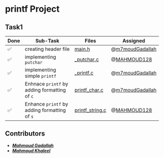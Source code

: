 # printf Project

## Task1

|Done|Sub-Task|Files|Assigned|
|----|-------|-----|------|
|✅|creating header file|[main.h](./main.h)|@[m7moudGadallah](https://github.com/m7moudGadallah)|
|✅|implementing `putchar`|[_putchar.c](./_putchar.c)|@[MAHMOUD128](https://github.com/MAHMOUD128)|
|✅|implementing simple `printf`|[_printf.c](./_printf.c)|@[m7moudGadallah](https://github.com/m7moudGadallah)|
|✅|Enhnace `printf` by adding formatting of `c`|[printf_char.c](./printf_char.c)|@[m7moudGadallah](https://github.com/m7moudGadallah)|
|✅|Enhance `printf` by adding formatting of `s`|[printf_string.c](./printf_string.c)|@[MAHMOUD128](https://github.com/MAHMOUD128)|

## Contributors

- ***[Mahmoud Gadallah](https://github.com/m7moudGadallah)***
- ***[Mahmoud Khaleel](https://github.com/MAHMOUD128)***
